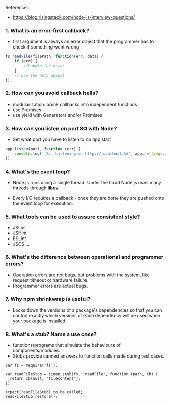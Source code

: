 Reference:
* https://blog.risingstack.com/node-js-interview-questions/

### 1. What is an error-first callback?
* first argument is always an error object that the programmer has to check if something went wrong

```javascript
fs.readFile(filePath, function(err, data) {
    if (err) {
        //handle the error
    }
    // use the data object
});
```

### 2. How can you avoid callback hells?

* modularization: break callbacks into independent functions
* use Promises
* use yield with Generators and/or Promises

### 3. How can you listen on port 80 with Node?
* Set what port you have to listen to on app start
```javascript
app.listen(port, function (err) {
    console.log('[%s] Listening on http://localhost:%d', app.settings.env, port);
});

```

### 4. What's the event loop?
* Node.js runs using a single thread. Under the hood Node.js uses many threads through **libuv**

* Every I/O requires a callback - once they are done they are pushed onto the event loop for execution.

### 5. What tools can be used to assure consistent style?

* JSLint
* JSHint
* ESLint
* JSCS ...

### 6. What's the difference between operational and programmer errors?
* Operation errors are not bugs, but problems with the system, like request timeout or hardware failure.
* Programmer errors are actual bugs.

### 7. Why npm shrinkwrap is useful?

* Locks down the versions of a package's dependencies so that you can control exactly which versions of each dependency will be used when your package is installed.

### 8. What's a stub? Name a use case?
* functions/programs that simulate the behaviours of components/modules.
* Stubs provide canned answers to function calls made during test cases.

```javavscript
var fs = require('fs');

var readFileStub = sinon.stub(fs, 'readFile', function (path, cb) {
  return cb(null, 'filecontent');
});

expect(readFileStub).to.be.called;
readFileStub.restore();

```




